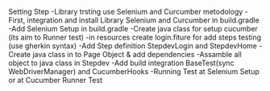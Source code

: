 Setting Step 
-Library trsting use Selenium and Curcumber metodology
-First, integration and install Library Selenium and Curcumber in build.gradle
-Add Selenium Setup in build.gradle 
-Create java class for setup cucumber (its aim to Runner test)
-in resources create login.fiture for add steps testing (use gherkin syntax)
-Add Step definition StepdevLogin and StepdevHome
-Create java class in to Page Object & add dependencies
-Assamble all object to java class in Stepdev
-Add build integration BaseTest(sync WebDriverManager) and CucumberHooks 
-Running Test at Selenium Setup or at Cucumber Runner Test
